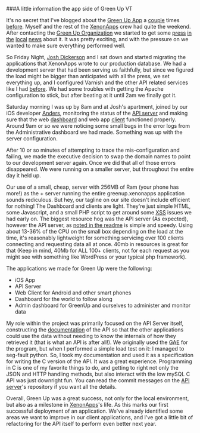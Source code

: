 ###A little information the app side of Green Up VT

It's no secret that I've blogged about the [Green Up App] a [couple] times [before].
Myself and the rest of the [XenonApps] crew had quite the weekend. After contacting
the [Green Up Organization] we started to get some [press][] [in][] [the][] [local][] [news]
about it. It was pretty exciting, and  with the pressure on we wanted to make sure 
everything performed well. 

So Friday Night, [Josh Dickerson] and I sat down and started migrating the applications
that XenonApps wrote to our production database. We had a development server that
had been serving us faithfully, but since we figured the load might be bigger than
anticipated with all the press, we set everything up, and I configured Varnish 
and the other API related services like I had [before]. We had some troubles with
getting the Apache configuration to stick, but after beating at it until 2am we 
finally got it. 

Saturday morning I was up by 8am and at Josh's apartment, joined by our iOS developer
[Anders], monitoring the status of the [API server] and making sure that the web
[dashboard] and web app [client] functioned properly. Around 9am or so we were
noticing some small bugs in the error logs from the Administrative dashboard we 
had made. Something was up with the server configuration.

After 10 or so minutes of attempting to trace the mis-configuration and failing, we 
made the executive decision to swap the domain names to point to our development
server again. Once we did that all of those errors disappeared. We were running
on a smaller server, but throughout the entire day it held up. 

Our use of a small, cheap, server with 256MB of Ram (your phone has more!) as the 
+
server running the entire greenup.xenonapps application sounds rediculous. But hey,
our tagline on our site doesn't include efficient for nothing! The Dashboard and 
clients are light. They're just simple HTML, some Javascript, and a small PHP
script to get around some [XSS] issues we had early on. The biggest resource hog
was the API server (As expected), however the API server, as [noted in the readme]
is simple and speedy. Using about 13-36% of the CPU on the small box depending on
the load at the time, it's reasonably lightweight for something servicing over 100 
clients connecting and requesting data all at  once. 40mb in resources is great
for that (Keep in mind, 40Mb for ALL 100+ clients, not for each request as you
might see with something like WordPress or your typical php framework).

The applications we made for Green Up were the following:

- iOS App
- API Server
- Web Client for Android and other smart phones
- Dashboard for the world to follow along
- Admin dashboard for GreenUp and ourselves to administer and monitor data

My role within the project was primarily focused on the API Server itself, constructing
the [documentation] of the API so that the other applications could use the data
without needing to know the internals of how they retrieved it (that is what an API
is after all!). We originally used the [GAE] for the program, but when I performed
a simple load test on it: I managed to seg-fault python. So, I took my documentation
and used it as a specification for writing the C version of the API. It was a great
experience. Programming in C is one of my favorite things to do, and getting to
right not only the JSON and HTTP handling methods, but also interact with the low
mySQL C API was just downright fun. You can read the commit messages on the [API server]'s
repository if you want all the details. 

Overall, Green Up was a great success, not only for the local environment, but also
as a milestone in [XenonApps]'s life. As this marks our first successful deployment
of an application. We've already identified some areas we want to improve in our 
client applications, and I've got a little bit of refactoring for the API itself
to perform even better next year. 


[Green Up App]:https://itunes.apple.com/us/app/green-up-vt/id860271437?ls=1&mt=8
[couple]:http://ethanjoachimeldridge.info/tech-blog/varnish
[before]:http://ethanjoachimeldridge.info/tech-blog/varnish-directors
[XenonApps]:http://www.xenonapps.com
[Green Up Organization]:http://www.greenupvermont.org
[press]:http://digital.vpr.net/post/green-day-theres-app
[in]:http://www.wcax.com/story/25394218/new-green-up-day-app
[the]:http://learn.uvm.edu/blog-vermont/uvm-students-and-alumni-develop-green-up-vermont-app
[local]:http://rutlandherald.com/article/20140502/THISJUSTIN/705029880
[news]:http://www.timesargus.com/article/20140502/THISJUSTIN/705029881
[Josh Dickerson]:http://www.joshuadickerson.com/
[Anders]:https://github.com/popwarfour
[API server]:https://github.com/EJEHardenberg/GreenUp/tree/master/api
[dashboard]:http://greenup.xenonapps.com/dash/
[client]:http://greenup.xenonapps.com/client/
[XSS]:http://en.wikipedia.org/wiki/Cross-site_scripting
[noted in the readme]:https://github.com/EJEHardenberg/green-serv
[documentation]:https://github.com/EJEHardenberg/GreenUp/tree/master/api
[GAE]:https://developers.google.com/appengine/?csw=1